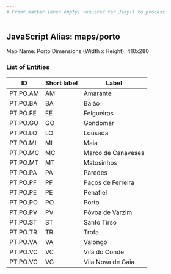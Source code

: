 ```yaml
---
# Front matter (even empty) required for Jekyll to process
---
```


## JavaScript Alias: maps/porto

Map Name: Porto
Dimensions (Width x Height): 410x280





### List of Entities

ID | Short label | Label
---|---|---|
PT.PO.AM|AM|Amarante
PT.PO.BA|BA|Baião
PT.PO.FE|FE|Felgueiras
PT.PO.GO|GO|Gondomar
PT.PO.LO|LO|Lousada
PT.PO.MI|MI|Maia
PT.PO.MC|MC|Marco de Canaveses
PT.PO.MT|MT|Matosinhos
PT.PO.PA|PA|Paredes
PT.PO.PF|PF|Paços de Ferreira
PT.PO.PE|PE|Penafiel
PT.PO.PO|PO|Porto
PT.PO.PV|PV|Póvoa de Varzim
PT.PO.ST|ST|Santo Tirso
PT.PO.TR|TR|Trofa
PT.PO.VA|VA|Valongo
PT.PO.VC|VC|Vila do Conde
PT.PO.VG|VG|Vila Nova de Gaia

